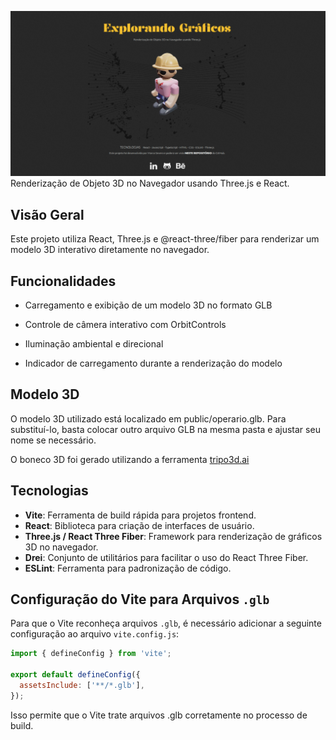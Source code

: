 ![Prévia da página - Preview of the page](./public/avatar_01.png) 
Renderização de Objeto 3D no Navegador usando Three.js e React.

## Visão Geral

Este projeto utiliza React, Three.js e @react-three/fiber para renderizar um modelo 3D interativo diretamente no navegador.

## Funcionalidades

* Carregamento e exibição de um modelo 3D no formato GLB

* Controle de câmera interativo com OrbitControls

* Iluminação ambiental e direcional

* Indicador de carregamento durante a renderização do modelo

## Modelo 3D

O modelo 3D utilizado está localizado em public/operario.glb. Para substituí-lo, basta colocar outro arquivo GLB na mesma pasta e ajustar seu nome se necessário.

O boneco 3D foi gerado utilizando a ferramenta [tripo3d.ai](https://www.tripo3d.ai/)

## Tecnologias

* **Vite**: Ferramenta de build rápida para projetos frontend.
* **React**: Biblioteca para criação de interfaces de usuário.
* **Three.js / React Three Fiber**: Framework para renderização de gráficos 3D no navegador.
* **Drei**: Conjunto de utilitários para facilitar o uso do React Three Fiber.
* **ESLint**: Ferramenta para padronização de código.

## Configuração do Vite para Arquivos ```.glb```

Para que o Vite reconheça arquivos ```.glb```, é necessário adicionar a seguinte configuração ao arquivo ```vite.config.js```:

```js
import { defineConfig } from 'vite';

export default defineConfig({
  assetsInclude: ['**/*.glb'],
});
```
Isso permite que o Vite trate arquivos .glb corretamente no processo de build.